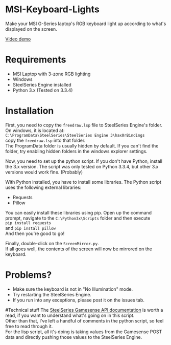 # MSI-Keyboard-Lights
Make your MSI G-Series laptop's RGB keyboard light up according to what's displayed on the screen.

[Video demo](https://youtu.be/LV5GNS1c5tg)

# Requirements
- MSI Laptop with 3-zone RGB lighting
- Windows
- SteelSeries Engine installed
- Python 3.x (Tested on 3.3.4)

# Installation
First, you need to copy the `freedraw.lsp` file to SteelSeries Engine's folder.  
On windows, it is located at:  
`C:\ProgramData\SteelSeries\SteelSeries Engine 3\hax0rBindings`    
copy the `freedraw.lsp` into that folder.  
The ProgramData folder is usually hidden by default. If you can't find the folder, try enabling hidden folders in the windows explorer settings.  

Now, you need to set up the python script. If you don't have Python, install the 3.x version. The script was only tested on Python 3.3.4, but other 3.x versions would work fine. (Probably)

With Python installed, you have to install some libraries. The Python script uses the following external libraries:

- Requests
- Pillow

You can easily install these libraries using pip. Open up the command prompt, navigate to the `C:\Python3x\Scripts` folder and then execute  
`pip install requests`  
and `pip install pillow`  
And then you're good to go!

Finally, double-click on the `ScreenMirror.py`.  
If all goes well, the contents of the screen will now be mirrored on the keyboard.

# Problems?
- Make sure the keyboard is not in "No Illumination" mode.  
- Try restarting the SteelSeries Engine.  
- If you run into any exceptions, please post it on the issues tab.  

#Technical stuff
The [SteelSeries Gamesense API documentation](https://github.com/SteelSeries/gamesense-sdk) is worth a read, if you want to understand what's going on in this script.  
Other than that, I've left a handful of comments in the python script, so feel free to read through it.  
For the lisp script, all it's doing is taking values from the Gamesense POST data and directly pushing those values to the SteelSeries Engine.
